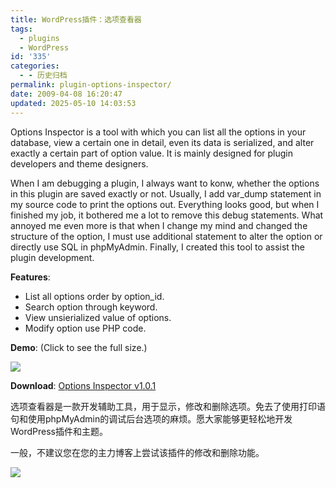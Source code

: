 ```yaml
---
title: WordPress插件：选项查看器
tags:
  - plugins
  - WordPress
id: '335'
categories:
  - - 历史归档
permalink: plugin-options-inspector/
date: 2009-04-08 16:20:47
updated: 2025-05-10 14:03:53
---
```


Options Inspector is a tool with which you can list all the options in your database, view a certain one in detail, even its data is serialized, and alter exactly a certain part of option value. It is mainly designed for plugin developers and theme designers.
<!-- more -->
When I am debugging a plugin, I always want to konw, whether the options in this plugin are saved exactly or not. Usually, I add var_dump statement in my source code to print the options out. Everything looks good, but when I finished my job, it bothered me a lot to remove this debug statements. What annoyed me even more is that when I change my mind and changed the structure of the option, I must use additional statement to alter the option or directly use SQL in phpMyAdmin. Finally, I created this tool to assist the plugin development.

**Features**:

*   List all options order by option_id.
*   Search option through keyword.
*   View unsierialized value of options.
*   Modify option use PHP code.

**Demo**: (Click to see the full size.)

[![](http://lh5.ggpht.com/_QYicOeu89Bk/SdxZnJK0e8I/AAAAAAAABTc/QNlqGHvAGGs/s400/Options-Inspector-Screenshot.png)](http://picasaweb.google.com/lh/photo/YrsYFnG7FbRWZUArgNwFOw?feat=embedwebsite)

**Download**: [Options Inspector v1.0.1](http://wordpress-tools-box.googlecode.com/files/options-inspector_v1.0.1.zip)

选项查看器是一款开发辅助工具，用于显示，修改和删除选项。免去了使用打印语句和使用phpMyAdmin的调试后台选项的麻烦。愿大家能够更轻松地开发WordPress插件和主题。

一般，不建议您在您的主力博客上尝试该插件的修改和删除功能。

 
 
 
 ![](https://www.paypal.com/zh_XC/i/scr/pixel.gif)